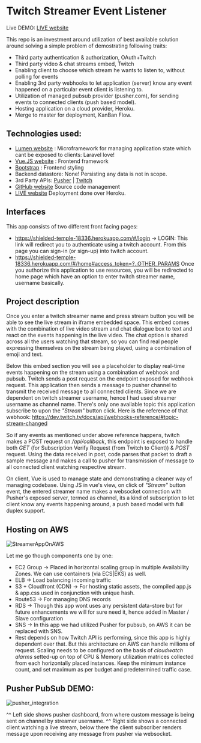 # Twitch Streamer Event Listener

Live DEMO: [LIVE website](https://shielded-temple-18336.herokuapp.com/#/login)

This repo is an investment around utilization of best available solution around solving a simple problem of demostrating following traits:
- Third party authentication & authorization, OAuth+Twitch
- Third party video & chat streams embed, Twitch
- Enabling client to choose which stream he wants to listen to, without polling for events
- Enabling 3rd party webhooks to let application (server) know any event happened on a particular event client is listening to.
- Utilization of managed pubsub provider (pusher.com), for sending events to connected clients (push based model).
- Hosting application on a cloud provider, Heroku.
- Merge to master for deployment, KanBan Flow.

## Technologies used:

- [Lumen website](https://lumen.laravel.com/docs) : Microframework for managing application state which cant be exposed to clients: Laravel love!
- [Vue.JS website](https://vuejs.org/v2/guide/) : Frontend framework
- [Bootstrap](https://getbootstrap.com/docs) : Frontend styling
- Backend datastore: None! Persisting any data is not in scope.
- 3rd Party APIs: [Pusher](https://pusher.com/) | [Twitch](https://dev.twitch.tv/docs/)
- [GitHub website](https://github.com/tkant/StreamerEventViewer) Source code management
- [LIVE website](https://shielded-temple-18336.herokuapp.com/#/login) Deployment done over Heroku.

## Interfaces

This app consists of two different front facing pages:
- https://shielded-temple-18336.herokuapp.com/#/login -> LOGIN: This link will redirect you to authenticate using a twitch account. From this page you can sign-in (or sign-up) into twitch account.
- https://shielded-temple-18336.herokuapp.com/#/home#access_token=?..OTHER_PARAMS Once you authorize this application to use resources, you will be redirected to home page which have an option to enter twitch streamer name, username basically. 

## Project description

Once you enter a twitch streamer name and press stream button you will be able to see the live stream in iframe embedded space. This embed comes with the combination of live video stream and chat dialogue box to text and react on the events happening in the live video. The chat option is shared across all the users watching that stream, so you can find real people expressing themselves on the stream being played, using a combination of emoji and text.

Below this embed section you will see a placeholder to display real-time events happening on the stream using a combination of webhook and pubsub. Twitch sends a post request on the endpoint exposed for webhook request. This application then sends a message to pusher channel to transmit the received message to all connected clients. Since we are dependent on twitch streamer username, hence I had used streamer username as channel name. There's only one available topic this application subscribe to upon the *"Stream"* button click. Here is the reference of that webhook: https://dev.twitch.tv/docs/api/webhooks-reference/#topic-stream-changed

So if any events as mentioned under above reference happens, twitch makes a POST request on */api/callback*, this endpoint is exposed to handle both *GET* (for Subscription Verify Request (from Twitch to Client)) & *POST* request. Using the data received in post, code parses that packet to draft a sample message and makes a call to pusher for transmission of message to all connected client watching respective stream. 

On client, Vue is used to manage state and demonstrating a cleaner way of managing codebase. Using JS in vue's view, on click of *"Stream"* button event, the entered streamer name makes a websocket connection with Pusher's exposed server, termed as channel, its a kind of subscription to let client know any events happening around, a push based model with full duplex support.

## Hosting on AWS

![StreamerAppOnAWS](https://user-images.githubusercontent.com/11471896/54080764-7eaeac80-431d-11e9-96e5-d685c7f0022b.png)

Let me go though components one by one:
- EC2 Group -> Placed in horizontal scaling group in multiple Availability Zones. We can use containers (via ECS|EKS) as well.
- ELB ->  Load balancing incoming traffic
- S3 + Cloudfront (CDN) -> For hosting static assets, the compiled app.js & app.css used in conjunction with unique hash.
- Route53 -> For managing DNS records
- RDS -> Though this app wont uses any persistent data-store but for future enhancements we will for sure need it, hence added in Master / Slave configuration
- SNS -> In this app we had utilized Pusher for pubsub, on AWS it can be replaced with SNS. 
- Rest depends on how Twitch API is performing, since this app is highly dependent over that. But this architecture on AWS can handle millions of request. Scaling needs to be configured on the basis of *cloudwatch alarms* setted-up on top of CPU & Memory utilization matrices collected from each horizontally placed instances. Keep the minimum instance count, and set maximum as per budget and predetermined traffic case.


## Pusher PubSub DEMO:

![pusher_integration](https://user-images.githubusercontent.com/11471896/54080988-6db46a00-4322-11e9-91fe-e5f985d03d5a.gif)

^^ Left side shows pusher dashboard, from where custom message is being sent on channel by streamer username.
^^ Right side shows a connected client watching a live stream, below there the client subscriber renders message upon receiving any message from pusher via websocket.    
